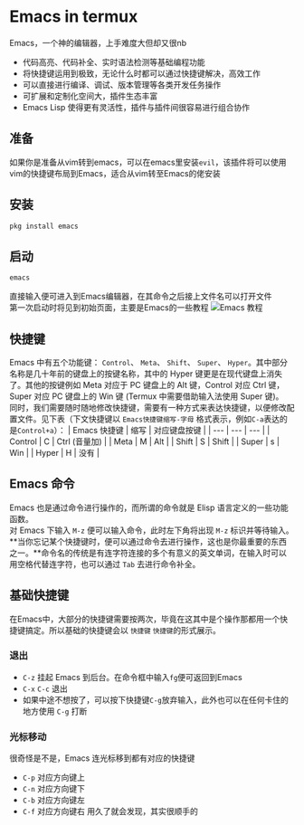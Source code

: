 # Emacs in termux
Emacs，一个神的编辑器，上手难度大但却又很nb
- 代码高亮、代码补全、实时语法检测等基础编程功能
- 将快捷键运用到极致，无论什么时都可以通过快捷键解决，高效工作
- 可以直接进行编译、调试、版本管理等各类开发任务操作
- 可扩展和定制化空间大，插件生态丰富
- Emacs Lisp 使得更有灵活性，插件与插件间很容易进行组合协作
## 准备
如果你是准备从vim转到emacs，可以在emacs里安装`evil`，该插件将可以使用vim的快捷键布局到Emacs，适合从vim转至Emacs的佬安装
## 安装
```bash
pkg install emacs
```
## 启动
```bash
emacs
```
直接输入便可进入到Emacs编辑器，在其命令之后接上文件名可以打开文件  
第一次启动时将见到初始页面，主要是Emacs的一些教程
![Emacs 教程](../_img/termux/emacs-setup.jpg)
## 快捷键
Emacs 中有五个功能键： `Control`、 `Meta`、 `Shift`、 `Super`、 `Hyper`。其中部分名称是几十年前的键盘上的按键名称，其中的 Hyper 键更是在现代键盘上消失了。其他的按键例如 Meta 对应于 PC 键盘上的 Alt 键，Control 对应 Ctrl 键，Super 对应 PC 键盘上的 Win 键 (Termux 中需要借助输入法使用 Super 键)。  
 同时，我们需要随时随地修改快捷键，需要有一种方式来表达快捷键，以便修改配置文件。见下表（下文快捷键以 `Emacs快捷键缩写-字母` 格式表示，例如`C-a`表达的是`Control+a`）：
| Emacs 快捷键 | 缩写 | 对应键盘按键 |
| --- | --- | --- |
| Control | C | Ctrl (音量加) |
| Meta | M | Alt |
| Shift | S | Shift |
| Super | s | Win |
| Hyper | H | 没有 |
## Emacs 命令
Emacs 也是通过命令进行操作的，而所谓的命令就是 Elisp 语言定义的一些功能函数。  
对 Emacs 下输入 `M-z` 便可以输入命令，此时左下角将出现 `M-z` 标识并等待输入。**当你忘记某个快捷键时，便可以通过命令去进行操作，这也是你最重要的东西之一。**命令名的传统是有连字符连接的多个有意义的英文单词，在输入时可以用空格代替连字符，也可以通过 `Tab` 去进行命令补全。
## 基础快捷键
在Emacs中，大部分的快捷键需要按两次，毕竟在这其中是个操作那都用一个快捷键搞定。所以基础的快捷键会以 `快捷键` `快捷键`的形式展示。
### 退出
- `C-z` 挂起 Emacs 到后台。在命令框中输入`fg`便可返回到Emacs
- `C-x` `C-c` 退出
- 如果中途不想按了，可以按下快捷键`C-g`放弃输入，此外也可以在任何卡住的地方使用 `C-g` 打断
### 光标移动
很奇怪是不是，Emacs 连光标移到都有对应的快捷键
- `C-p` 对应方向键上
- `C-n` 对应方向键下
- `C-b` 对应方向键左
- `C-f` 对应方向键右
用久了就会发现，其实很顺手的